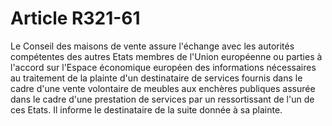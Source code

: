 # Article R321-61

<p>Le        Conseil des maisons de vente assure l'échange avec les autorités compétentes des autres Etats membres de l'Union européenne ou parties à l'accord sur l'Espace économique européen des informations nécessaires au traitement de la plainte d'un destinataire de services fournis dans le cadre d'une vente volontaire de meubles aux enchères publiques assurée dans le cadre d'une prestation de services par un ressortissant de l'un de ces Etats. Il informe le destinataire de la suite donnée à sa plainte.</p>